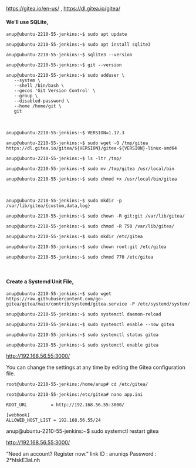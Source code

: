 https://gitea.io/en-us/ , https://dl.gitea.io/gitea/

#### We’ll use SQLite,

`anup@ubuntu-2210-55-jenkins:~$ sudo apt update`

`anup@ubuntu-2210-55-jenkins:~$ sudo apt install sqlite3`

`anup@ubuntu-2210-55-jenkins:~$ sqlite3 --version`

`anup@ubuntu-2210-55-jenkins:~$ git --version`

    anup@ubuntu-2210-55-jenkins:~$ sudo adduser \
       --system \
       --shell /bin/bash \
       --gecos 'Git Version Control' \
       --group \
       --disabled-password \
       --home /home/git \
       git

<br>

`anup@ubuntu-2210-55-jenkins:~$ VERSION=1.17.3`

`anup@ubuntu-2210-55-jenkins:~$ sudo wget -O /tmp/gitea https://dl.gitea.io/gitea/${VERSION}/gitea-${VERSION}-linux-amd64`

`anup@ubuntu-2210-55-jenkins:~$ ls -ltr /tmp/`

`anup@ubuntu-2210-55-jenkins:~$ sudo mv /tmp/gitea /usr/local/bin`

`anup@ubuntu-2210-55-jenkins:~$ sudo chmod +x /usr/local/bin/gitea`

<br>

`anup@ubuntu-2210-55-jenkins:~$ sudo mkdir -p /var/lib/gitea/{custom,data,log}`

`anup@ubuntu-2210-55-jenkins:~$ sudo chown -R git:git /var/lib/gitea/`

`anup@ubuntu-2210-55-jenkins:~$ sudo chmod -R 750 /var/lib/gitea/`

`anup@ubuntu-2210-55-jenkins:~$ sudo mkdir /etc/gitea`

`anup@ubuntu-2210-55-jenkins:~$ sudo chown root:git /etc/gitea`

`anup@ubuntu-2210-55-jenkins:~$ sudo chmod 770 /etc/gitea`

<br>

#### Create a Systemd Unit File,

`anup@ubuntu-2210-55-jenkins:~$ sudo wget https://raw.githubusercontent.com/go-gitea/gitea/main/contrib/systemd/gitea.service -P /etc/systemd/system/`

`anup@ubuntu-2210-55-jenkins:~$ sudo systemctl daemon-reload`

`anup@ubuntu-2210-55-jenkins:~$ sudo systemctl enable --now gitea`

`anup@ubuntu-2210-55-jenkins:~$ sudo systemctl status gitea`

`anup@ubuntu-2210-55-jenkins:~$ sudo systemctl enable gitea`

http://192.168.56.55:3000/

You can change the settings at any time by editing the Gitea configuration file.

`root@ubuntu-2210-55-jenkins:/home/anup# cd /etc/gitea/`

`root@ubuntu-2210-55-jenkins:/etc/gitea# nano app.ini `

    ROOT_URL         = http://192.168.56.55:3000/
    
    [webhook]
    ALLOWED_HOST_LIST = 192.168.56.55/24

anup@ubuntu-2210-55-jenkins:~$ sudo systemctl restart gitea

http://192.168.56.55:3000/

“Need an account? Register now.” link
ID : anuniqs
Password : 2*hIskE3aLnh





